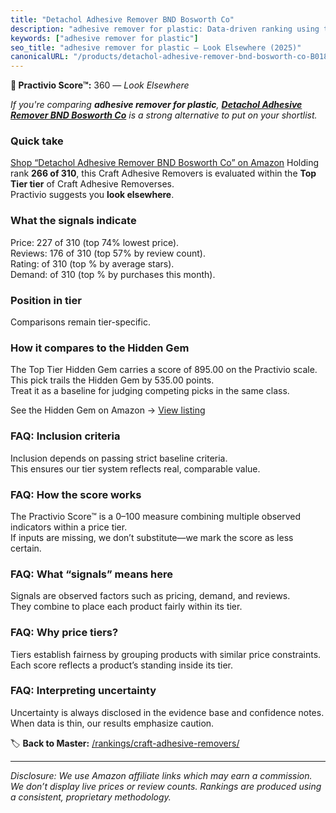 ```yaml
---
title: "Detachol Adhesive Remover BND Bosworth Co"
description: "adhesive remover for plastic: Data-driven ranking using the Practivio Score™. Positioned by quality, value, demand, findability, momentum."
keywords: ["adhesive remover for plastic"]
seo_title: "adhesive remover for plastic — Look Elsewhere (2025)"
canonicalURL: "/products/detachol-adhesive-remover-bnd-bosworth-co-B018KT7MDU/"
---
```


**🚫 Practivio Score™:** 360 — _Look Elsewhere_


*If you're comparing **adhesive remover for plastic**, **[Detachol Adhesive Remover BND Bosworth Co](https://www.amazon.com/dp/B018KT7MDU?tag=practivio-20)** is a strong alternative to put on your shortlist.*
### Quick take
[Shop “Detachol Adhesive Remover BND Bosworth Co” on Amazon](https://www.amazon.com/dp/B018KT7MDU?tag=practivio-20)
Holding rank **266 of 310**, this Craft Adhesive Removers is evaluated within the **Top Tier tier** of Craft Adhesive Removerses.  
Practivio suggests you **look elsewhere**.

### What the signals indicate
Price: 227 of 310 (top 74% lowest price).  
Reviews: 176 of 310 (top 57% by review count).  
Rating:  of 310 (top % by average stars).  
Demand:  of 310 (top % by purchases this month).

### Position in tier
Comparisons remain tier-specific.

### How it compares to the Hidden Gem
The Top Tier Hidden Gem carries a score of 895.00 on the Practivio scale.  
This pick trails the Hidden Gem by 535.00 points.  
Treat it as a baseline for judging competing picks in the same class.  

See the Hidden Gem on Amazon → [View listing](https://www.amazon.com/dp/B00FJF0O2K?tag=practivio-20)

### FAQ: Inclusion criteria
Inclusion depends on passing strict baseline criteria.  
This ensures our tier system reflects real, comparable value.

### FAQ: How the score works
The Practivio Score™ is a 0–100 measure combining multiple observed indicators within a price tier.  
If inputs are missing, we don’t substitute—we mark the score as less certain.

### FAQ: What “signals” means here
Signals are observed factors such as pricing, demand, and reviews.  
They combine to place each product fairly within its tier.

### FAQ: Why price tiers?
Tiers establish fairness by grouping products with similar price constraints.  
Each score reflects a product’s standing inside its tier.

### FAQ: Interpreting uncertainty
Uncertainty is always disclosed in the evidence base and confidence notes.  
When data is thin, our results emphasize caution.


🏷️ **Back to Master:** [/rankings/craft-adhesive-removers/](/rankings/craft-adhesive-removers/)

---
_Disclosure: We use Amazon affiliate links which may earn a commission. We don’t display live prices or review counts. Rankings are produced using a consistent, proprietary methodology._
